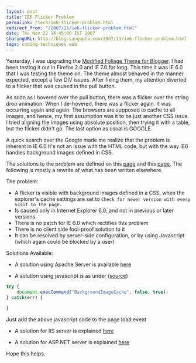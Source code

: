 ```yaml
---
layout: post
title: IE6 Flicker Problem
permalink: /tech/ie6-flicker-problem.html
redirect_from: "/2007/11/ie6-flicker-problem.html"
date: Thu Nov 22 14:45:00 IST 2007
sharingURL: http://blog.sangupta.com/2007/11/ie6-flicker-problem.html
tags: coding-techniques web
---
```


Yesterday, I was upgrading the 
<a href="http://foliage-in-xml.blogspot.com" title="Modified Foliage Theme for Blogger.">Modified 
Foliage Theme for Blogger</a>. I had been testing it out in Firefox 2.0 and IE 7.0 for long. This 
time it was IE 6.0 that I was testing the theme on. The theme almost behaved in the manner expected, 
except a few DIV issues. After fixing them, my attention diverted to a flicker that was caused in 
the pull button.

As soon as I hovered over the pull button, there was a flicker over the string drop animation. When 
I de-hovered, there was a flicker again. It was occurring again and again. The browsers are supposed 
to cache to all images, and hence, my first assumption was it to be just another CSS issue. I tried 
aligning the images using absolute position, then trying it with a table, but the flicker didn't 
go. The last option as usual is GOOGLE.

A quick search over the Google made me realize that the problem is inherent in IE 6.0 It's not an 
issue with the HTML code, but with the way IE6 handles background images defined in CSS. 

The solutions to the problem are defined on this 
<a href="http://www.fivesevensix.com/studies/ie6flicker/">page</a> and this 
<a href="http://dean.edwards.name/my/flicker.html">page</a>. The following is mostly a rewrite of 
what has been written elsewhere.

The problem:

* A flicker is visible with background images defined in a CSS, when the explorer's cache settings are 
set to `Check for newer version with every visit to the page.`
* Is caused only in Internet Explorer 6.0, and not in previous or later versions
* There is no patch for IE 6.0 which rectifies this problem
* There is no client side fool-proof solution to it
* It can be resolved by server-side configuration, or by using Javascript (which again could be blocked by a user)

Solutions Available:

* A solution using Apache Server is available <a href="http://dean.edwards.name/my/flicker.html">here</a>

* A solution using javascript is as under (<a href="http://www.mister-pixel.com/#Content__state=is_that_simple">source</a>)

```javascript
try {
	document.execCommand("BackgroundImageCache", false, true);
} catch(err) {
	
}
```
Just add the above javascript code to the page load event

* A solution for IIS server is explained <a href="http://www.aspnetresources.com/blog/cache_control_extensions.aspx">here</a>

* A solution for ASP.NET server is explained <a href="http://www.groovybits.com/leftoverbits/flickerfix.aspx">here</a>

Hope this helps.
